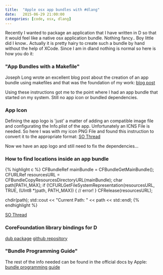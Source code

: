 ```yaml
---
title:  "Apple osx app bundles with #dlang"
date:   2015-06-29 21:00:00
categories: [code, osx, dlang]
---
```


Recently I wanted to package an application that I have written in D so that it would feel like a native osx application bundle. Nothing fancy.. Boy little did I know..
Actually it is pretty hairy to create such a bundle by hand without the help of XCode. 
Since I am in dland nothing is normal so here is how you do it:

### "App Bundles with a Makefile"

Joseph Long wrote an excellent blog post about the creation of an app bundle using makefiles and that was the foundation of my work:
[blog post](http://joseph-long.com/writing/app-bundles-with-a-makefile/)

Using these instructions got me to the point where I had an app bundle that started on my system.
Still no app icon or bundled dependencies.

### App Icon

Defining the app logo is 'just' a matter of adding an compatible image file and configurating the Info.plist of the app.
Unfortunately an ICNS File is needed.
So here I was with my icon PNG File and found this instruction to convert it to the appropriate format:
[SO Thread](http://stackoverflow.com/questions/12306223/how-to-manually-create-icns-files-using-iconutil)

Now we have an app logo and still need to fix the dependencies...

### How to find locations inside an app bundle

{% highlight c %}
CFBundleRef mainBundle = CFBundleGetMainBundle();
CFURLRef resourcesURL = CFBundleCopyResourcesDirectoryURL(mainBundle);
char path[PATH_MAX];
if (!CFURLGetFileSystemRepresentation(resourcesURL, TRUE, (UInt8 *)path, PATH_MAX))
{
    // error!
}
CFRelease(resourcesURL);

chdir(path);
std::cout << "Current Path: " << path << std::endl;
{% endhighlight %}

[SO Thread](http://stackoverflow.com/a/520951/2458533)

### CoreFoundation library bindings for D

[dub package](http://code.dlang.org/packages/derelict-cf)
[github repository](https://github.com/Extrawurst/DerelictCF)

### "Bundle Programming Guide"

The rest of the info needed can be found in the official docs by Apple: [bundle programming guide](https://developer.apple.com/library/mac/documentation/CoreFoundation/Conceptual/CFBundles/Introduction/Introduction.html)

